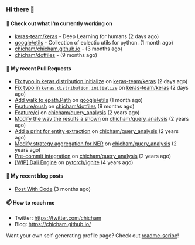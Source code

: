 ### Hi there 👋

#### 👷 Check out what I'm currently working on

- [keras-team/keras](https://github.com/keras-team/keras) - Deep Learning for humans (2 days ago)
- [google/etils](https://github.com/google/etils) - Collection of eclectic utils for python. (1 month ago)
- [chicham/chicham.github.io](https://github.com/chicham/chicham.github.io) -  (3 months ago)
- [chicham/dotfiles](https://github.com/chicham/dotfiles) -  (9 months ago)

#### 🔨 My recent Pull Requests

- [Fix typo in keras.distribution.initialize](https://github.com/keras-team/keras/pull/19201) on [keras-team/keras](https://github.com/keras-team/keras) (2 days ago)
- [Fix typo in `keras.distribution.initialize`](https://github.com/keras-team/keras/pull/19200) on [keras-team/keras](https://github.com/keras-team/keras) (2 days ago)
- [Add walk to epath.Path](https://github.com/google/etils/pull/525) on [google/etils](https://github.com/google/etils) (1 month ago)
- [Feature/push](https://github.com/chicham/dotfiles/pull/7) on [chicham/dotfiles](https://github.com/chicham/dotfiles) (9 months ago)
- [Feature/ci](https://github.com/chicham/query_analysis/pull/5) on [chicham/query_analysis](https://github.com/chicham/query_analysis) (2 years ago)
- [Modify the way the results a shown](https://github.com/chicham/query_analysis/pull/4) on [chicham/query_analysis](https://github.com/chicham/query_analysis) (2 years ago)
- [Add a print for entity extraction](https://github.com/chicham/query_analysis/pull/3) on [chicham/query_analysis](https://github.com/chicham/query_analysis) (2 years ago)
- [Modify strategy aggregation for NER](https://github.com/chicham/query_analysis/pull/2) on [chicham/query_analysis](https://github.com/chicham/query_analysis) (2 years ago)
- [Pre-commit integration](https://github.com/chicham/query_analysis/pull/1) on [chicham/query_analysis](https://github.com/chicham/query_analysis) (2 years ago)
- [[WIP] Dali Engine](https://github.com/pytorch/ignite/pull/493) on [pytorch/ignite](https://github.com/pytorch/ignite) (4 years ago)

#### 📜 My recent blog posts

- [Post With Code](https://chicham.github.io/posts/post-with-code/index.html) (3 months ago)

#### 📫 How to reach me

- Twitter: https://twitter.com/chicham
- Blog: https://chicham.github.io/

Want your own self-generating profile page? Check out [readme-scribe](https://github.com/muesli/readme-scribe)!


